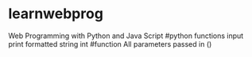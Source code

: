 # learnwebprog
Web Programming with Python and Java Script
#python functions
input
print
formatted string
int
#function
All parameters passed in ()
